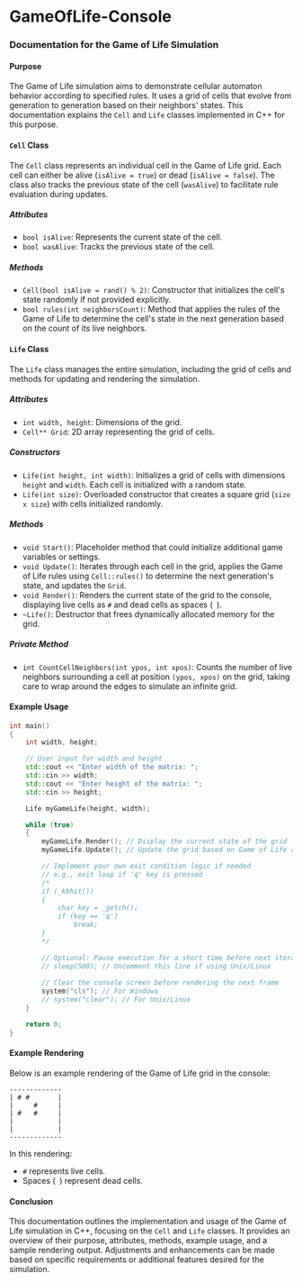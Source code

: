 # GameOfLife-Console
### Documentation for the Game of Life Simulation

#### Purpose
The Game of Life simulation aims to demonstrate cellular automaton behavior according to specified rules. It uses a grid of cells that evolve from generation to generation based on their neighbors' states. This documentation explains the `Cell` and `Life` classes implemented in C++ for this purpose.

#### `Cell` Class
The `Cell` class represents an individual cell in the Game of Life grid. Each cell can either be alive (`isAlive = true`) or dead (`isAlive = false`). The class also tracks the previous state of the cell (`wasAlive`) to facilitate rule evaluation during updates.

##### Attributes
- `bool isAlive`: Represents the current state of the cell.
- `bool wasAlive`: Tracks the previous state of the cell.

##### Methods
- `Cell(bool isAlive = rand() % 2)`: Constructor that initializes the cell's state randomly if not provided explicitly.
- `bool rules(int neighborsCount)`: Method that applies the rules of the Game of Life to determine the cell's state in the next generation based on the count of its live neighbors.

#### `Life` Class
The `Life` class manages the entire simulation, including the grid of cells and methods for updating and rendering the simulation.

##### Attributes
- `int width, height`: Dimensions of the grid.
- `Cell** Grid`: 2D array representing the grid of cells.

##### Constructors
- `Life(int height, int width)`: Initializes a grid of cells with dimensions `height` and `width`. Each cell is initialized with a random state.
- `Life(int size)`: Overloaded constructor that creates a square grid (`size x size`) with cells initialized randomly.

##### Methods
- `void Start()`: Placeholder method that could initialize additional game variables or settings.
- `void Update()`: Iterates through each cell in the grid, applies the Game of Life rules using `Cell::rules()` to determine the next generation's state, and updates the `Grid`.
- `void Render()`: Renders the current state of the grid to the console, displaying live cells as `#` and dead cells as spaces (` `).
- `~Life()`: Destructor that frees dynamically allocated memory for the grid.

##### Private Method
- `int CountCellNeighbors(int ypos, int xpos)`: Counts the number of live neighbors surrounding a cell at position `(ypos, xpos)` on the grid, taking care to wrap around the edges to simulate an infinite grid.

#### Example Usage

```cpp
int main()
{
    int width, height;

    // User input for width and height
    std::cout << "Enter width of the matrix: ";
    std::cin >> width;
    std::cout << "Enter height of the matrix: ";
    std::cin >> height;

    Life myGameLife(height, width);

    while (true)
    {
        myGameLife.Render(); // Display the current state of the grid
        myGameLife.Update(); // Update the grid based on Game of Life rules

        // Implement your own exit condition logic if needed
        // e.g., exit loop if 'q' key is pressed
        /*
        if (_kbhit())
        {
            char key = _getch();
            if (key == 'q')
                break;
        }
        */

        // Optional: Pause execution for a short time before next iteration
        // sleep(500); // Uncomment this line if using Unix/Linux
        
        // Clear the console screen before rendering the next frame
        system("cls"); // For Windows
        // system("clear"); // For Unix/Linux
    }

    return 0;
}
```

#### Example Rendering

Below is an example rendering of the Game of Life grid in the console:

```
-------------
| # #       |
|     #     |
| #   #     |
|           |
|           |
-------------
```

In this rendering:
- `#` represents live cells.
- Spaces (` `) represent dead cells.

#### Conclusion
This documentation outlines the implementation and usage of the Game of Life simulation in C++, focusing on the `Cell` and `Life` classes. It provides an overview of their purpose, attributes, methods, example usage, and a sample rendering output. Adjustments and enhancements can be made based on specific requirements or additional features desired for the simulation.